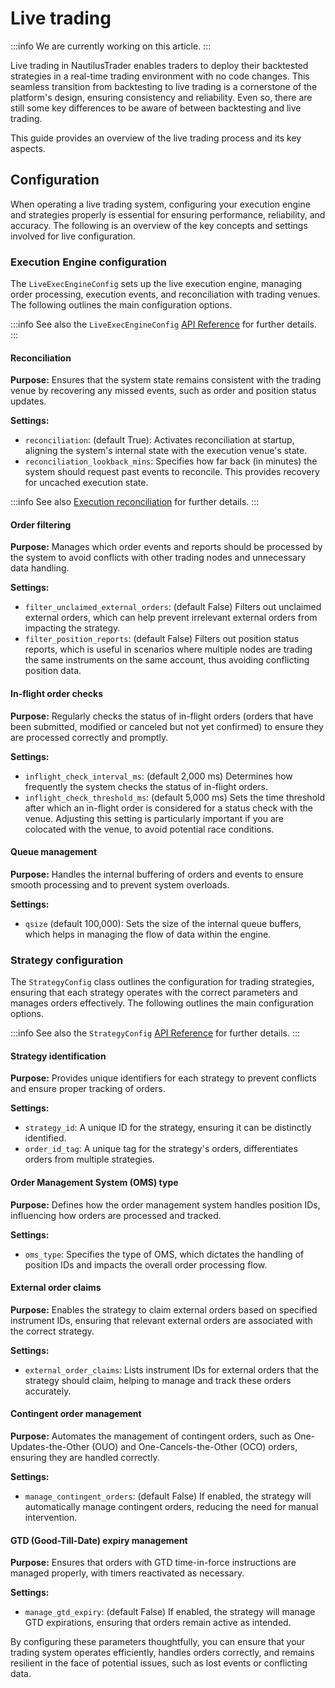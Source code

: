 # Live trading

:::info
We are currently working on this article.
:::

Live trading in NautilusTrader enables traders to deploy their backtested strategies in a real-time 
trading environment with no code changes. This seamless transition from backtesting to live trading 
is a cornerstone of the platform's design, ensuring consistency and reliability. Even so, there are
still some key differences to be aware of between backtesting and live trading.

This guide provides an overview of the live trading process and its key aspects.

## Configuration

When operating a live trading system, configuring your execution engine and strategies properly is 
essential for ensuring performance, reliability, and accuracy. The following is an overview of the
key concepts and settings involved for live configuration.

### Execution Engine configuration

The `LiveExecEngineConfig` sets up the live execution engine, managing order processing, execution events, and reconciliation with trading venues. 
The following outlines the main configuration options.

:::info
See also the `LiveExecEngineConfig` [API Reference](../api_reference/config#class-liveexecengineconfig) for further details.
:::

#### Reconciliation
  
**Purpose:** Ensures that the system state remains consistent with the trading venue by recovering any missed events, such as order and position status updates.

**Settings:**
 - `reconciliation`: (default True): Activates reconciliation at startup, aligning the system's internal state with the execution venue's state.
 - `reconciliation_lookback_mins`: Specifies how far back (in minutes) the system should request past events to reconcile. This provides recovery for uncached execution state.

:::info
See also [Execution reconciliation](../concepts/execution#execution-reconciliation) for further details.
:::

#### Order filtering

**Purpose:** Manages which order events and reports should be processed by the system to avoid conflicts with other trading nodes and unnecessary data handling.

**Settings:**
 - `filter_unclaimed_external_orders`: (default False) Filters out unclaimed external orders, which can help prevent irrelevant external orders from impacting the strategy.
 - `filter_position_reports`: (default False) Filters out position status reports, which is useful in scenarios where multiple nodes are trading the same instruments on the same account, thus avoiding conflicting position data.

#### In-flight order checks

**Purpose:** Regularly checks the status of in-flight orders (orders that have been submitted, modified or canceled but not yet confirmed) to ensure they are processed correctly and promptly.

**Settings:**
- `inflight_check_interval_ms`: (default 2,000 ms) Determines how frequently the system checks the status of in-flight orders.
- `inflight_check_threshold_ms`: (default 5,000 ms) Sets the time threshold after which an in-flight order is considered for a status check with the venue. Adjusting this setting is particularly important if you are colocated with the venue, to avoid potential race conditions.

#### Queue management

**Purpose:** Handles the internal buffering of orders and events to ensure smooth processing and to prevent system overloads.

**Settings:**
 - `qsize` (default 100,000): Sets the size of the internal queue buffers, which helps in managing the flow of data within the engine.

### Strategy configuration

The `StrategyConfig` class outlines the configuration for trading strategies, ensuring that each strategy operates with the correct parameters and manages orders effectively.
The following outlines the main configuration options.

:::info
See also the `StrategyConfig` [API Reference](../api_reference/config#class-strategyconfig) for further details.
:::

#### Strategy identification

**Purpose:** Provides unique identifiers for each strategy to prevent conflicts and ensure proper tracking of orders.

**Settings:**
 - `strategy_id`: A unique ID for the strategy, ensuring it can be distinctly identified.
 - `order_id_tag`: A unique tag for the strategy's orders, differentiates orders from multiple strategies.

#### Order Management System (OMS) type
        
**Purpose:** Defines how the order management system handles position IDs, influencing how orders are processed and tracked.

**Settings:**
 - `oms_type`: Specifies the type of OMS, which dictates the handling of position IDs and impacts the overall order processing flow.

#### External order claims

**Purpose:** Enables the strategy to claim external orders based on specified instrument IDs, ensuring that relevant external orders are associated with the correct strategy.

**Settings:**
 - `external_order_claims`: Lists instrument IDs for external orders that the strategy should claim, helping to manage and track these orders accurately.

#### Contingent order management

**Purpose:** Automates the management of contingent orders, such as One-Updates-the-Other (OUO) and One-Cancels-the-Other (OCO) orders, ensuring they are handled correctly.

**Settings:**
 - `manage_contingent_orders`: (default False) If enabled, the strategy will automatically manage contingent orders, reducing the need for manual intervention.

#### GTD (Good-Till-Date) expiry management

**Purpose:** Ensures that orders with GTD time-in-force instructions are managed properly, with timers reactivated as necessary.

**Settings:**
 - `manage_gtd_expiry`: (default False) If enabled, the strategy will manage GTD expirations, ensuring that orders remain active as intended.

By configuring these parameters thoughtfully, you can ensure that your trading system operates efficiently,
handles orders correctly, and remains resilient in the face of potential issues, such as lost events or conflicting data.
